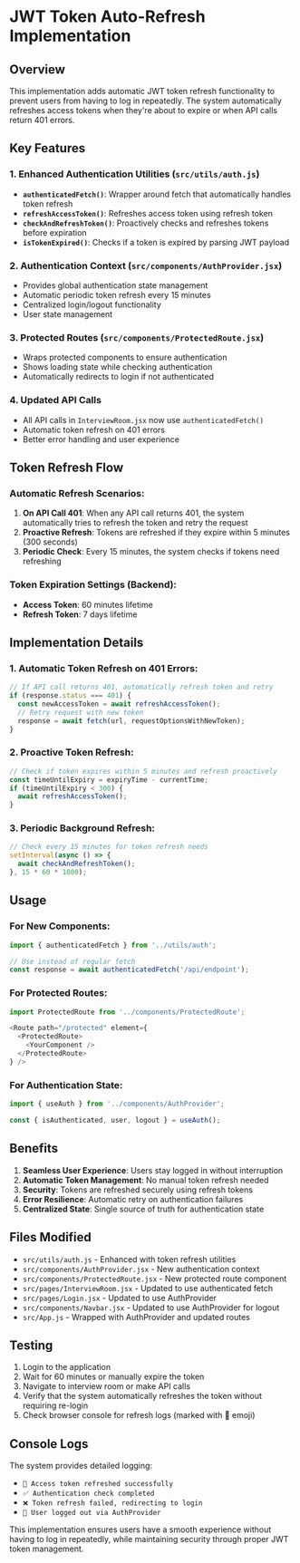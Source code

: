 # JWT Token Auto-Refresh Implementation

## Overview
This implementation adds automatic JWT token refresh functionality to prevent users from having to log in repeatedly. The system automatically refreshes access tokens when they're about to expire or when API calls return 401 errors.

## Key Features

### 1. Enhanced Authentication Utilities (`src/utils/auth.js`)
- **`authenticatedFetch()`**: Wrapper around fetch that automatically handles token refresh
- **`refreshAccessToken()`**: Refreshes access token using refresh token
- **`checkAndRefreshToken()`**: Proactively checks and refreshes tokens before expiration
- **`isTokenExpired()`**: Checks if a token is expired by parsing JWT payload

### 2. Authentication Context (`src/components/AuthProvider.jsx`)
- Provides global authentication state management
- Automatic periodic token refresh every 15 minutes
- Centralized login/logout functionality
- User state management

### 3. Protected Routes (`src/components/ProtectedRoute.jsx`)
- Wraps protected components to ensure authentication
- Shows loading state while checking authentication
- Automatically redirects to login if not authenticated

### 4. Updated API Calls
- All API calls in `InterviewRoom.jsx` now use `authenticatedFetch()`
- Automatic token refresh on 401 errors
- Better error handling and user experience

## Token Refresh Flow

### Automatic Refresh Scenarios:
1. **On API Call 401**: When any API call returns 401, the system automatically tries to refresh the token and retry the request
2. **Proactive Refresh**: Tokens are refreshed if they expire within 5 minutes (300 seconds)
3. **Periodic Check**: Every 15 minutes, the system checks if tokens need refreshing

### Token Expiration Settings (Backend):
- **Access Token**: 60 minutes lifetime
- **Refresh Token**: 7 days lifetime

## Implementation Details

### 1. Automatic Token Refresh on 401 Errors:
```javascript
// If API call returns 401, automatically refresh token and retry
if (response.status === 401) {
  const newAccessToken = await refreshAccessToken();
  // Retry request with new token
  response = await fetch(url, requestOptionsWithNewToken);
}
```

### 2. Proactive Token Refresh:
```javascript
// Check if token expires within 5 minutes and refresh proactively
const timeUntilExpiry = expiryTime - currentTime;
if (timeUntilExpiry < 300) {
  await refreshAccessToken();
}
```

### 3. Periodic Background Refresh:
```javascript
// Check every 15 minutes for token refresh needs
setInterval(async () => {
  await checkAndRefreshToken();
}, 15 * 60 * 1000);
```

## Usage

### For New Components:
```javascript
import { authenticatedFetch } from '../utils/auth';

// Use instead of regular fetch
const response = await authenticatedFetch('/api/endpoint');
```

### For Protected Routes:
```javascript
import ProtectedRoute from '../components/ProtectedRoute';

<Route path="/protected" element={
  <ProtectedRoute>
    <YourComponent />
  </ProtectedRoute>
} />
```

### For Authentication State:
```javascript
import { useAuth } from '../components/AuthProvider';

const { isAuthenticated, user, logout } = useAuth();
```

## Benefits

1. **Seamless User Experience**: Users stay logged in without interruption
2. **Automatic Token Management**: No manual token refresh needed
3. **Security**: Tokens are refreshed securely using refresh tokens
4. **Error Resilience**: Automatic retry on authentication failures
5. **Centralized State**: Single source of truth for authentication state

## Files Modified

- `src/utils/auth.js` - Enhanced with token refresh utilities
- `src/components/AuthProvider.jsx` - New authentication context
- `src/components/ProtectedRoute.jsx` - New protected route component
- `src/pages/InterviewRoom.jsx` - Updated to use authenticated fetch
- `src/pages/Login.jsx` - Updated to use AuthProvider
- `src/components/Navbar.jsx` - Updated to use AuthProvider for logout
- `src/App.js` - Wrapped with AuthProvider and updated routes

## Testing

1. Login to the application
2. Wait for 60 minutes or manually expire the token
3. Navigate to interview room or make API calls
4. Verify that the system automatically refreshes the token without requiring re-login
5. Check browser console for refresh logs (marked with 🔄 emoji)

## Console Logs

The system provides detailed logging:
- `🔄 Access token refreshed successfully`
- `✅ Authentication check completed`
- `❌ Token refresh failed, redirecting to login`
- `🚪 User logged out via AuthProvider`

This implementation ensures users have a smooth experience without having to log in repeatedly, while maintaining security through proper JWT token management.
